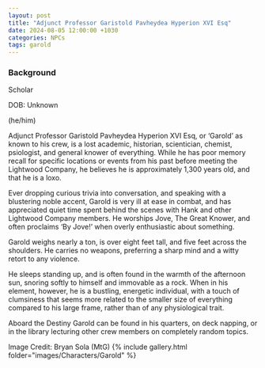 ```yaml
---
layout: post
title: "Adjunct Professor Garistold Pavheydea Hyperion XVI Esq"
date: 2024-08-05 12:00:00 +1030
categories: NPCs
tags: garold
---
```

### Background
Scholar

DOB: Unknown

(he/him)




Adjunct Professor Garistold Pavheydea Hyperion XVI Esq, or ‘Garold’ as known to his crew, is a lost academic, historian, scientician, chemist, psiologist, and general knower of everything. While he has poor memory recall for specific locations or events from his past before meeting the Lightwood Company, he believes he is approximately 1,300 years old, and that he is a loxo.

Ever dropping curious trivia into conversation, and speaking with a blustering noble accent, Garold is very ill at ease in combat, and has appreciated quiet time spent behind the scenes with Hank and other Lightwood Company members. He worships Jove, The Great Knower, and often proclaims ‘By Jove!’ when overly enthusiastic about something.

Garold weighs nearly a ton, is over eight feet tall, and five feet across the shoulders. He carries no weapons, preferring a sharp mind and a witty retort to any violence.

He sleeps standing up, and is often found in the warmth of the afternoon sun, snoring softly to himself and immovable as a rock. When in his element, however, he is a bustling, energetic individual, with a touch of clumsiness that seems more related to the smaller size of everything compared to his large frame, rather than of any physiological trait.

Aboard the Destiny Garold can be found in his quarters, on deck napping, or in the library lecturing other crew members on completely random topics.





Image Credit: Bryan Sola (MtG)
{% include gallery.html folder="images/Characters/Garold" %}